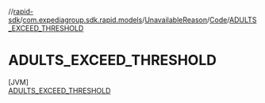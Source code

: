//[rapid-sdk](../../../../../index.md)/[com.expediagroup.sdk.rapid.models](../../../index.md)/[UnavailableReason](../../index.md)/[Code](../index.md)/[ADULTS_EXCEED_THRESHOLD](index.md)

# ADULTS_EXCEED_THRESHOLD

[JVM]\
[ADULTS_EXCEED_THRESHOLD](index.md)
